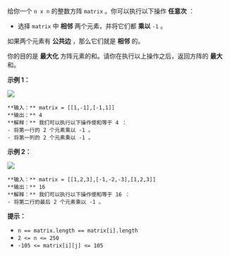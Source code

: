 给你一个 `n x n` 的整数方阵 `matrix` 。你可以执行以下操作  **任意次**  ：

  * 选择 `matrix` 中  **相邻**  两个元素，并将它们都 **乘以**  `-1` 。

如果两个元素有 **公共边**  ，那么它们就是 **相邻**  的。

你的目的是 **最大化**  方阵元素的和。请你在执行以上操作之后，返回方阵的  **最大**  和。



**示例 1：**

![](https://assets.leetcode.com/uploads/2021/07/16/pc79-q2ex1.png)

    
    
    **输入：** matrix = [[1,-1],[-1,1]]
    **输出：** 4
    **解释：** 我们可以执行以下操作使和等于 4 ：
    - 将第一行的 2 个元素乘以 -1 。
    - 将第一列的 2 个元素乘以 -1 。
    

**示例  2：**

![](https://assets.leetcode.com/uploads/2021/07/16/pc79-q2ex2.png)

    
    
    **输入：** matrix = [[1,2,3],[-1,-2,-3],[1,2,3]]
    **输出：** 16
    **解释：** 我们可以执行以下操作使和等于 16 ：
    - 将第二行的最后 2 个元素乘以 -1 。
    



**提示：**

  * `n == matrix.length == matrix[i].length`
  * `2 <= n <= 250`
  * `-105 <= matrix[i][j] <= 105`

